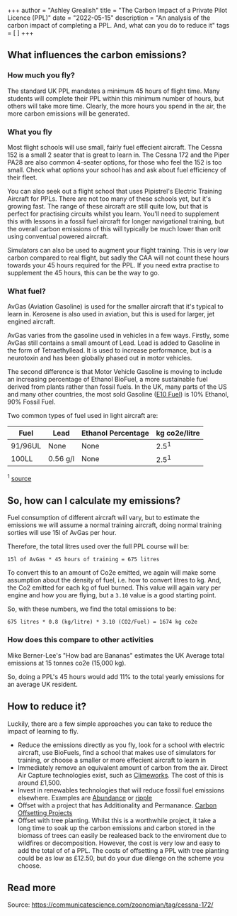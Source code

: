 +++
author = "Ashley Grealish"
title = "The Carbon Impact of a Private Pilot Licence (PPL)"
date = "2022-05-15"
description = "An analysis of the carbon impact of completing a PPL. And, what can you do to reduce it"
tags = [
]
+++

## What influences the carbon emissions?


### How much you fly?
The standard UK PPL mandates a minimum 45 hours of flight time. Many students will complete their PPL within this minimum number of hours, but others will take more time. Clearly, the more hours you spend in the air, the more carbon emissions will be generated.


### What you fly
Most flight schools will use small, fairly fuel effecient aircraft. The Cessna 152 is a small 2 seater that is great to learn in. The Cessna 172 and the Piper PA28 are also common 4-seater options, for those who feel the 152 is too small. Check what options your school has and ask about fuel efficiency of their fleet.

You can also seek out a flight school that uses Pipistrel's Electric Training Aircraft for PPLs. There are not too many of these schools yet, but it's growing fast. The range of these aircraft are still quite low, but that is perfect for practising circuits whilst you learn. You'll need to supplement this with lessons in a fossil fuel aircraft for longer navigational training, but the overall carbon emissions of this will typically be much lower than onlt using conventual powered aircraft.

Simulators can also be used to augment your flight training. This is very low carbon compared to real flight, but sadly the CAA will not count these hours towards your 45 hours required for the PPL. If you need extra practise to supplement the 45 hours, this can be the way to go.


### What fuel?

AvGas (Aviation Gasoline) is used for the smaller aircraft that it's typical to learn in. Kerosene is also used in aviation, but this is used for larger, jet engined aircraft.

AvGas varies from the gasoline used in vehicles in a few ways. Firstly, some AvGas still contains a small amount of Lead. Lead is added to Gasoline in the form of Tetraethyllead. It is used to increase performance, but is a neurotoxin and has been globally phased out in motor vehicles.

The second difference is that Motor Vehicle Gasoline is moving to include an increasing percentage of Ethanol BioFuel, a more sustainable fuel derived from plants rather than fossil fuels. In the UK, many parts of the US and many other countries, the most sold Gasoline ([E10 Fuel](https://en.wikipedia.org/wiki/Common_ethanol_fuel_mixtures#E10_or_less)) is 10% Ethanol, 90% Fossil Fuel.

Two common types of fuel used in light aircraft are:

|  Fuel    |  Lead    | Ethanol Percentage  | kg co2e/litre  |
|----------|----------|---------------------|----------------|
| 91/96UL  | None     | None                | 2.5<sup>1</sup>|
| 100LL    | 0.56 g/l | None                | 2.5<sup>1</sup>|

<sup>1</sup> [source](https://www.verifavia.com/greenhouse-gas-verification/fq-how-are-aircraft-co2-emissions-calculated-11.php)


## So, how can I calculate my emissions?

Fuel consumption of different aircraft will vary, but to estimate the emissions we will assume a normal training aircraft, doing normal training sorties will use 15l of AvGas per hour.

Therefore, the total litres used over the full PPL course will be:

`15l of AvGas * 45 hours of training = 675 litres`

To convert this to an amount of Co2e emitted, we again will make some assumption about the density of fuel, i.e. how to convert litres to kg. And, the Co2 emitted for each kg of fuel burned. This value will again vary per engine and how you are flying, but a `3.10` value is a good starting point.

So, with these numbers, we find the total emissions to be:

`675 litres * 0.8 (kg/litre) * 3.10 (CO2/Fuel) = 1674 kg co2e`


### How does this compare to other activities

Mike Berner-Lee's "How bad are Bananas" estimates the UK Average total emissions at 15 tonnes co2e (15,000 kg).

So, doing a PPL's 45 hours would add 11% to the total yearly emissions for an average UK resident.


## How to reduce it?
Luckily, there are a few simple approaches you can take to reduce the impact of learning to fly.

- Reduce the emissions directly as you fly, look for a school with electric aircraft, use BioFuels, find a school that makes use of simulators for training, or choose a smaller or more effecient aircraft to learn in
- Immediately remove an equivalent amount of carbon from the air. Direct Air Capture technologies exist, such as [Climeworks](https://climeworks.com/). The cost of this is around £1,500.
- Invest in renewables technologies that will reduce fossil fuel emissions elsewhere. Examples are [Abundance](https://www.abundanceinvestment.com/) or [ripple](https://rippleenergy.com/)
- Offset with a project that has Additionality and Permanance. [Carbon Offsetting Projects](https://www.vox.com/2020/2/27/20994118/carbon-offset-climate-change-net-zero-neutral-emissions)  
- Offset with tree planting. Whilst this is a worthwhile project, it take a long time to soak up the carbon emissions and carbon stored in the biomass of trees can easily be realeased back to the enviroment due to wildfires or decomposition. However, the cost is very low and easy to add the total of of a PPL. The costs of offsetting a PPL with tree planting could be as low as £12.50, but do your due dilenge on the scheme you choose.

## Read more
Source: https://communicatescience.com/zoonomian/tag/cessna-172/